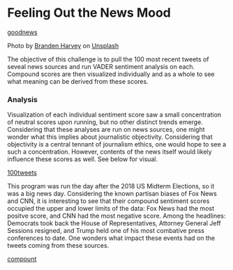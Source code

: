 
# Feeling Out the News Mood
[goodnews](assets/branden-harvey-362111-unsplash.jpg)

Photo by [Branden Harvey](https://unsplash.com/photos/wyN0QFDiXw0?utm_source=unsplash&utm_medium=referral&utm_content=creditCopyText) on [Unsplash](https://unsplash.com/search/photos/good-newspaper?utm_source=unsplash&utm_medium=referral&utm_content=creditCopyText)

The objective of this challenge is to pull the 100 most recent tweets of seveal news sources and run VADER sentiment analysis on each. Compound scores are then visualized individually and as a whole to see what meaning can be derived from these scores.

### Analysis

Visualization of each individual sentiment score saw a small concentration of neutral scores upon running, but no other distinct trends emerge. Considering that these analyses are run on news sources, one might wonder what this implies about journalistic objectivity. Considering that objectivity is a central tennant of journalism ethics, one would hope to see a such a concentration. However, contents of the news itself would likely influence these scores as well. See below for visual.

[100tweets](assets/100_tweets_sentiments.png)

This program was run the day after the 2018 US Midterm Elections, so it was a big news day. Considering the known partisan biases of Fox News and CNN, it is interesting to see that their compound sentiment scores occupied the upper and lower limits of the data: Fox News had the most positve score, and CNN had the most negative score. Among the headlines: Democrats took back the House of Representatives, Attorney General Jeff Sessions resigned, and Trump held one of his most combative press conferences to date. One wonders what impact these events had on the tweets coming from these sources.

[compount](assets/100_tweets_sentiments.png)
